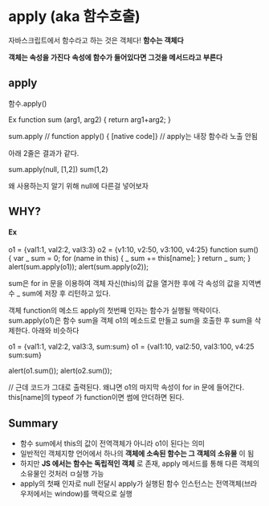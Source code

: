 # apply (aka 함수호출)

자바스크립트에서 함수라고 하는 것은 객체다!
**함수는 객체다**

**객체는 속성을 가진다**
**속성에 함수가 들어있다면 그것을 메서드라고 부른다**

## apply
함수.apply()

Ex
  function sum (arg1, arg2) {
    return arg1+arg2;
  }

  sum.apply // function apply() { [native code]}
            // apply는 내장 함수라 노출 안됨

아래 2줄은 결과가 같다.

  sum.apply(null, [1,2])
  sum(1,2)

왜 사용하는지 알기 위해 null에 다른걸 넣어보자

## WHY?


#### Ex

  o1 = {val1:1, val2:2, val3:3}
  o2 = {v1:10, v2:50, v3:100, v4:25}
  function sum(){
    var _ sum = 0;
    for (name in this) {
      _ sum += this[name];
    }
    return _ sum;
  }
  alert(sum.apply(o1));
  alert(sum.apply(o2));

sum은 for in 문을 이용하여 객체 자신(this)의 값을 열거한 후에 각 속성의 값을 지역변수 _ sum에 저장 후 리턴하고 있다.

객체 function의 메소드 apply의 첫번째 인자는 함수가 실행될 맥락이다. sum.apply(o1)은 함수 sum을 객체 o1의 메소드로 만들고 sum을 호출한 후 sum을 삭제한다. 아래와 비슷하다

  o1 = {val1:1, val2:2, val3:3, sum:sum}
  o1 = {val1:10, val2:50, val3:100, v4:25 sum:sum}

  alert(o1.sum());
  alert(o2.sum());

  // 근데 코드가 그대로 출력된다. 왜냐면 o1의 마지막 속성이 for in 문에 들어간다. this[name]의 typeof 가 function이면 썸에 안더하면 된다.


## Summary
- 함수 sum에서 this의 값이 전역객체가 아니라 o1이 된다는 의미
- 일반적인 객체지향 언어에서 하나의 **객체에 소속된 함수는 그 객체의 소유물** 이 됨
- 하지만 **JS 에서는 함수는 독립적인 객체** 로 존재, apply 메서드를 통해 다른 객체의 소유물인 것처러 ㅁ실행 가능
- apply의 첫째 인자로 null 전달시 apply가 실행된 함수 인스턴스는 전역객체(브라
  우저에서는 window)를 맥락으로 실행
